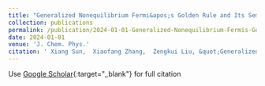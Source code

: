 ```yaml
---
title: "Generalized Nonequilibrium Fermi&apos;s Golden Rule and Its Semiclassical Approximations for Electronic Transitions between Multiple States"
collection: publications
permalink: /publication/2024-01-01-Generalized-Nonequilibrium-Fermis-Golden-Rule-and-Its-Semiclassical-Approximations-for-Electronic-Transitions-between-Multiple-States
date: 2024-01-01
venue: 'J. Chem. Phys.'
citation: ' Xiang Sun,  Xiaofang Zhang,  Zengkui Liu, &quot;Generalized Nonequilibrium Fermi&amp;apos;s Golden Rule and Its Semiclassical Approximations for Electronic Transitions between Multiple States.&quot; J. Chem. Phys., 160(3), 2024.'
---
```

Use [Google Scholar](https://scholar.google.com/scholar?q=Generalized+Nonequilibrium+Fermi&#x27;s+Golden+Rule+and+Its+Semiclassical+Approximations+for+Electronic+Transitions+between+Multiple+States){:target="_blank"} for full citation